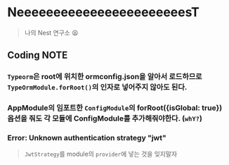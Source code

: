 # NeeeeeeeeeeeeeeeeeeeeeeesT

> 나의 Nest 연구소 😫

## Coding NOTE

### `Typeorm`은 root에 위치한 **ormconfig.json**을 알아서 로드하므로 `TypeOrmModule.forRoot()`의 인자로 넣어주지 않아도 된다.

### AppModule의 임포트한 `ConfigModule`의 **forRoot({isGlobal: true})** 옵션을 줘도 각 모듈에 ConfigModule를 추가해줘야한다. (`whY?`)

### Error: Unknown authentication strategy "jwt"

> `JwtStrategy`를 module의 `provider`에 넣는 것을 잊지말자
